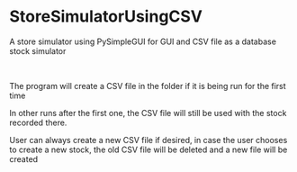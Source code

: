 # StoreSimulatorUsingCSV
<p>A store simulator using PySimpleGUI for GUI and CSV file as a database stock simulator</p><br>
<p>The program will create a CSV file in the folder if it is being run for the first time</p>
<p>In other runs after the first one, the CSV file will still be used with the stock recorded there.</p>
<p>User can always create a new CSV file if desired, in case the user chooses to create a new stock, the old CSV file will be deleted and a new file will be created</p>
